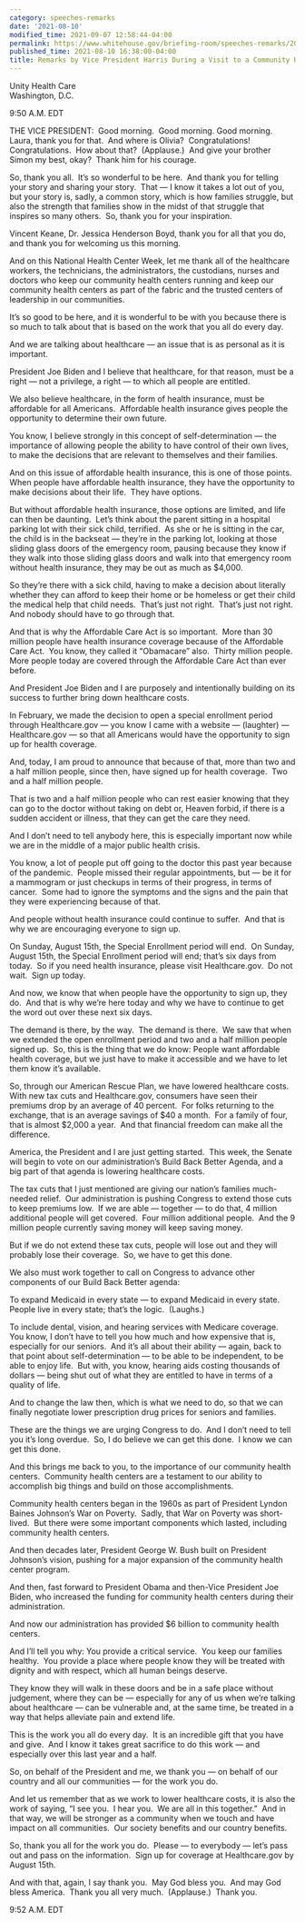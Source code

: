 ```yaml
---
category: speeches-remarks
date: '2021-08-10'
modified_time: 2021-09-07 12:58:44-04:00
permalink: https://www.whitehouse.gov/briefing-room/speeches-remarks/2021/08/10/remarks-by-vice-president-harris-during-a-visit-to-a-community-health-center/
published_time: 2021-08-10 16:38:00-04:00
title: Remarks by Vice President Harris During a Visit to a Community Health Center
---
```

 
Unity Health Care  
Washington, D.C.

9:50 A.M. EDT  
  
THE VICE PRESIDENT:  Good morning.  Good morning. Good morning.  Laura,
thank you for that.  And where is Olivia?  Congratulations! 
Congratulations.  How about that?  (Applause.)  And give your brother
Simon my best, okay?  Thank him for his courage.  
  
So, thank you all.  It’s so wonderful to be here.  And thank you for
telling your story and sharing your story.  That — I know it takes a lot
out of you, but your story is, sadly, a common story, which is how
families struggle, but also the strength that families show in the midst
of that struggle that inspires so many others.  So, thank you for your
inspiration.  
  
Vincent Keane, Dr. Jessica Henderson Boyd, thank you for all that you
do, and thank you for welcoming us this morning.  
  
And on this National Health Center Week, let me thank all of the
healthcare workers, the technicians, the administrators, the custodians,
nurses and doctors who keep our community health centers running and
keep our community health centers as part of the fabric and the trusted
centers of leadership in our communities.  
  
It’s so good to be here, and it is wonderful to be with you because
there is so much to talk about that is based on the work that you all do
every day.  
  
And we are talking about healthcare — an issue that is as personal as it
is important.  
  
President Joe Biden and I believe that healthcare, for that reason, must
be a right — not a privilege, a right — to which all people are
entitled.  
  
We also believe healthcare, in the form of health insurance, must be
affordable for all Americans.  Affordable health insurance gives people
the opportunity to determine their own future.  
  
You know, I believe strongly in this concept of self-determination — the
importance of allowing people the ability to have control of their own
lives, to make the decisions that are relevant to themselves and their
families.  
  
And on this issue of affordable health insurance, this is one of those
points.  When people have affordable health insurance, they have the
opportunity to make decisions about their life.  They have options.  
  
But without affordable health insurance, those options are limited, and
life can then be daunting.  Let’s think about the parent sitting in a
hospital parking lot with their sick child, terrified.  As she or he is
sitting in the car, the child is in the backseat — they’re in the
parking lot, looking at those sliding glass doors of the emergency room,
pausing because they know if they walk into those sliding glass doors
and walk into that emergency room without health insurance, they may be
out as much as $4,000.  
  
So they’re there with a sick child, having to make a decision about
literally whether they can afford to keep their home or be homeless or
get their child the medical help that child needs.  That’s just not
right.  That’s just not right.  And nobody should have to go through
that.  
  
And that is why the Affordable Care Act is so important.  More than 30
million people have health insurance coverage because of the Affordable
Care Act.  You know, they called it “Obamacare” also.  Thirty million
people.  More people today are covered through the Affordable Care Act
than ever before.  
  
And President Joe Biden and I are purposely and intentionally building
on its success to further bring down healthcare costs.  
  
In February, we made the decision to open a special enrollment period
through Healthcare.gov — you know I came with a website — (laughter) —
Healthcare.gov — so that all Americans would have the opportunity to
sign up for health coverage.  
  
And, today, I am proud to announce that because of that, more than two
and a half million people, since then, have signed up for health
coverage.  Two and a half million people.   
  
That is two and a half million people who can rest easier knowing that
they can go to the doctor without taking on debt or, Heaven forbid, if
there is a sudden accident or illness, that they can get the care they
need.  
  
And I don’t need to tell anybody here, this is especially important now
while we are in the middle of a major public health crisis.  
  
You know, a lot of people put off going to the doctor this past year
because of the pandemic.  People missed their regular appointments, but
— be it for a mammogram or just checkups in terms of their progress, in
terms of cancer.  Some had to ignore the symptoms and the signs and the
pain that they were experiencing because of that.   
  
And people without health insurance could continue to suffer.  And that
is why we are encouraging everyone to sign up.  
  
On Sunday, August 15th, the Special Enrollment period will end.  On
Sunday, August 15th, the Special Enrollment period will end; that’s six
days from today.  So if you need health insurance, please visit
Healthcare.gov.  Do not wait.  Sign up today.  
  
And now, we know that when people have the opportunity to sign up, they
do.  And that is why we’re here today and why we have to continue to get
the word out over these next six days.   
  
The demand is there, by the way.  The demand is there.  We saw that when
we extended the open enrollment period and two and a half million people
signed up.  So, this is the thing that we do know: People want
affordable health coverage, but we just have to make it accessible and
we have to let them know it’s available.  
  
So, through our American Rescue Plan, we have lowered healthcare costs. 
With new tax cuts and Healthcare.gov, consumers have seen their premiums
drop by an average of 40 percent.  For folks returning to the exchange,
that is an average savings of $40 a month.  For a family of four, that
is almost $2,000 a year.  And that financial freedom can make all the
difference.  
  
America, the President and I are just getting started.  This week, the
Senate will begin to vote on our administration’s Build Back Better
Agenda, and a big part of that agenda is lowering healthcare costs.  
  
The tax cuts that I just mentioned are giving our nation’s families
much-needed relief.  Our administration is pushing Congress to extend
those cuts to keep premiums low.  If we are able — together — to do
that, 4 million additional people will get covered.  Four million
additional people.  And the 9 million people currently saving money will
keep saving money.  
  
But if we do not extend these tax cuts, people will lose out and they
will probably lose their coverage.  So, we have to get this done.   
  
We also must work together to call on Congress to advance other
components of our Build Back Better agenda:  
  
To expand Medicaid in every state — to expand Medicaid in every state. 
People live in every state; that’s the logic.  (Laughs.)  
  
To include dental, vision, and hearing services with Medicare coverage. 
You know, I don’t have to tell you how much and how expensive that is,
especially for our seniors.  And it’s all about their ability — again,
back to that point about self-determination — to be able to be
independent, to be able to enjoy life.  But with, you know, hearing aids
costing thousands of dollars — being shut out of what they are entitled
to have in terms of a quality of life.   
  
And to change the law then, which is what we need to do, so that we can
finally negotiate lower prescription drug prices for seniors and
families.  
  
These are the things we are urging Congress to do.  And I don’t need to
tell you it’s long overdue.  So, I do believe we can get this done.  I
know we can get this done.  
  
And this brings me back to you, to the importance of our community
health centers.  Community health centers are a testament to our ability
to accomplish big things and build on those accomplishments.  
  
Community health centers began in the 1960s as part of President Lyndon
Baines Johnson’s War on Poverty.  Sadly, that War on Poverty was
short-lived.  But there were some important components which lasted,
including community health centers.  
  
And then decades later, President George W. Bush built on President
Johnson’s vision, pushing for a major expansion of the community health
center program.  
  
And then, fast forward to President Obama and then-Vice President Joe
Biden, who increased the funding for community health centers during
their administration.  
  
And now our administration has provided $6 billion to community health
centers.  
  
And I’ll tell you why: You provide a critical service.  You keep our
families healthy.  You provide a place where people know they will be
treated with dignity and with respect, which all human beings
deserve.   
  
They know they will walk in these doors and be in a safe place without
judgement, where they can be — especially for any of us when we’re
talking about healthcare — can be vulnerable and, at the same time, be
treated in a way that helps alleviate pain and extend life.   
  
This is the work you all do every day.  It is an incredible gift that
you have and give.  And I know it takes great sacrifice to do this work
— and especially over this last year and a half.  
  
So, on behalf of the President and me, we thank you — on behalf of our
country and all our communities — for the work you do.   
  
And let us remember that as we work to lower healthcare costs, it is
also the work of saying, “I see you.  I hear you.  We are all in this
together.”  And in that way, we will be stronger as a community when we
touch and have impact on all communities.  Our society benefits and our
country benefits.   
  
So, thank you all for the work you do.  Please — to everybody — let’s
pass out and pass on the information.  Sign up for coverage at
Healthcare.gov by August 15th.  
  
And with that, again, I say thank you.  May God bless you.  And may God
bless America.  Thank you all very much.  (Applause.)  Thank you.  
  
9:52 A.M. EDT
